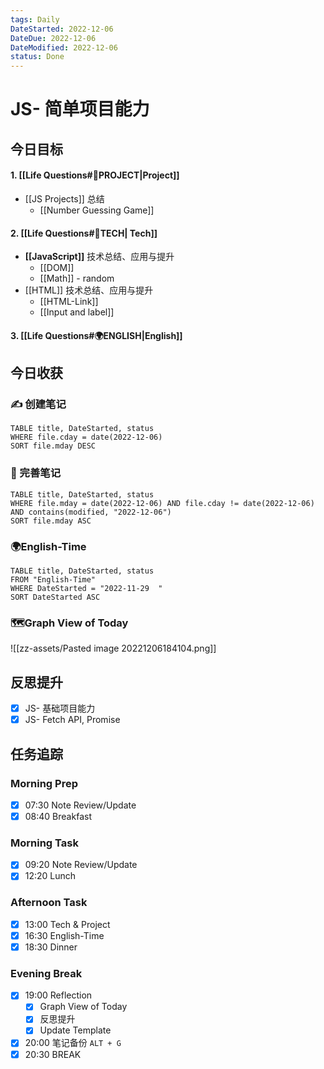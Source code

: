```yaml
---
tags: Daily
DateStarted: 2022-12-06
DateDue: 2022-12-06
DateModified: 2022-12-06
status: Done
---
```


# JS- 简单项目能力

## 今日目标

#### 1. [[Life Questions#🚀PROJECT|Project]]

- [[JS Projects]] 总结
  - [[Number Guessing Game]]

#### 2. [[Life Questions#🚀TECH| Tech]]

- **[[JavaScript]]** 技术总结、应用与提升
  - [[DOM]]
  - [[Math]] - random
- [[HTML]] 技术总结、应用与提升
  - [[HTML-Link]]
  - [[Input and label]]

#### 3. [[Life Questions#🌍ENGLISH|English]]

## 今日收获

### ✍️ 创建笔记

```dataview
TABLE title, DateStarted, status
WHERE file.cday = date(2022-12-06)
SORT file.mday DESC
```

### 📝 完善笔记

```dataview
TABLE title, DateStarted, status
WHERE file.mday = date(2022-12-06) AND file.cday != date(2022-12-06) AND contains(modified, "2022-12-06")
SORT file.mday ASC
```

### 🌍English-Time

```dataview
TABLE title, DateStarted, status
FROM "English-Time"
WHERE DateStarted = "2022-11-29  "
SORT DateStarted ASC
```

### 🗺️Graph View of Today

![[zz-assets/Pasted image 20221206184104.png]]

## 反思提升

- [x] JS- 基础项目能力
- [x] JS- Fetch API, Promise

## 任务追踪

### Morning Prep

- [x] 07:30 Note Review/Update
- [x] 08:40 Breakfast

### Morning Task

- [x] 09:20 Note Review/Update
- [x] 12:20 Lunch

### Afternoon Task

- [x] 13:00 Tech & Project
- [x] 16:30 English-Time
- [x] 18:30 Dinner

### Evening Break

- [x] 19:00 Reflection
  - [x] Graph View of Today
  - [x] 反思提升
  - [x] Update Template
- [x] 20:00 笔记备份 `ALT + G`
- [x] 20:30 BREAK
